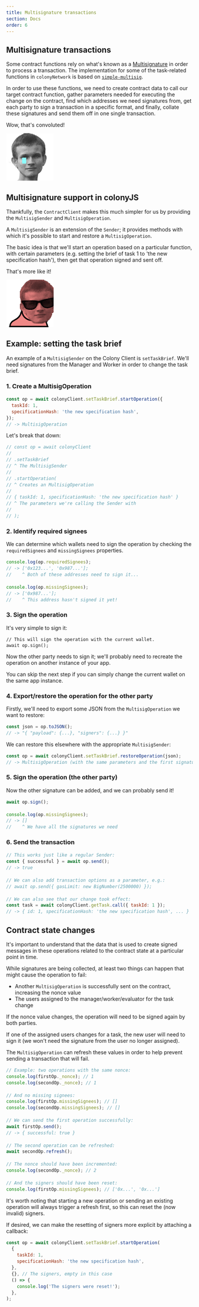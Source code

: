 ```yaml
---
title: Multisignature transactions
section: Docs
order: 6
---
```


## Multisignature transactions

Some contract functions rely on what's known as a [Multisignature](https://en.wikipedia.org/wiki/Multisignature) in order to process a transaction. The implementation for some of the task-related functions in `colonyNetwork` is based on [`simple-multisig`](https://github.com/christianlundkvist/simple-multisig).

In order to use these functions, we need to create contract data to call our target contract function, gather parameters needed for executing the change on the contract, find which addresses we need signatures from, get each party to sign a transaction in a specific format, and finally, collate these signatures and send them off in one single transaction.

Wow, that's convoluted!

![Sad Vitalik](img/sad_vitalik.gif)

## Multisignature support in colonyJS

Thankfully, the `ContractClient` makes this much simpler for us by providing the `MultisigSender` and `MultisigOperation`.

A `MultisigSender` is an extension of the `Sender`; it provides methods with which it's possible to start and restore a `MultisigOperation`.

The basic idea is that we'll start an operation based on a particular function, with certain parameters (e.g. setting the brief of task 1 to 'the new specification hash'), then get that operation signed and sent off.

That's more like it!

![Cool Vitalik Parrot](img/cool_vitalik_parrot.gif)

## Example: setting the task brief

An example of a `MultisigSender` on the Colony Client is `setTaskBrief`. We'll need signatures from the Manager and Worker in order to change the task brief.

### 1. Create a MultisigOperation

```js
const op = await colonyClient.setTaskBrief.startOperation({
  taskId: 1,
  specificationHash: 'the new specification hash',
});
// -> MultisigOperation
```

Let's break that down:

```js
// const op = await colonyClient
//
// .setTaskBrief
// ^ The MultisigSender
//
// .startOperation(
// ^ Creates an MultisigOperation
//
// { taskId: 1, specificationHash: 'the new specification hash' }
// ^ The parameters we're calling the Sender with
//
// );
```

### 2. Identify required signees

We can determine which wallets need to sign the operation by checking the `requiredSignees` and `missingSignees` properties.

```js
console.log(op.requiredSignees);
// -> ['0x123...', '0x987...'];
//    ^ Both of these addresses need to sign it...

console.log(op.missingSignees);
// -> ['0x987...'];
//    ^ This address hasn't signed it yet!
```

### 3. Sign the operation

It's very simple to sign it:

```
// This will sign the operation with the current wallet.
await op.sign();
```

Now the other party needs to sign it; we'll probably need to recreate the operation on another instance of your app.

You can skip the next step if you can simply change the current wallet on the same app instance.

### 4. Export/restore the operation for the other party

Firstly, we'll need to export some JSON from the `MultisigOperation` we want to restore:

```js
const json = op.toJSON();
// -> "{ "payload": {...}, "signers": {...} }"
```

We can restore this elsewhere with the appropriate `MultisigSender`:

```js
const op = await colonyClient.setTaskBrief.restoreOperation(json);
// -> MultisigOperation (with the same parameters and the first signature already in place)
```

### 5. Sign the operation (the other party)

Now the other signature can be added, and we can probably send it!

```js
await op.sign();

console.log(op.missingSignees);
// -> []
//    ^ We have all the signatures we need
```

### 6. Send the transaction

```js
// This works just like a regular Sender:
const { successful } = await op.send();
// -> true

// We can also add transaction options as a parameter, e.g.:
// await op.send({ gasLimit: new BigNumber(2500000) });

// We can also see that our change took effect:
const task = await colonyClient.getTask.call({ taskId: 1 });
// -> { id: 1, specificationHash: 'the new specification hash', ... }
```

## Contract state changes

It's important to understand that the data that is used to create signed messages in these operations related to the contract state at a particular point in time.

While signatures are being collected, at least two things can happen that might cause the operation to fail:

* Another `MultisigOperation` is successfully sent on the contract, increasing the nonce value
* The users assigned to the manager/worker/evaluator for the task change

If the nonce value changes, the operation will need to be signed again by both parties.

If one of the assigned users changes for a task, the new user will need to sign it (we won't need the signature from the user no longer assigned).

The `MultisigOperation` can refresh these values in order to help prevent sending a transaction that will fail.

```js
// Example: two operations with the same nonce:
console.log(firstOp._nonce); // 1
console.log(secondOp._nonce); // 1

// And no missing signees:
console.log(firstOp.missingSignees); // []
console.log(secondOp.missingSignees); // []

// We can send the first operation successfully:
await firstOp.send();
// -> { successful: true }

// The second operation can be refreshed:
await secondOp.refresh();

// The nonce should have been incremented:
console.log(secondOp._nonce); // 2

// And the signers should have been reset:
console.log(firstOp.missingSignees); // ['0x...', '0x...']
```

It's worth noting that starting a new operation or sending an existing operation will always trigger a refresh first, so this can reset the (now invalid) signers.

If desired, we can make the resetting of signers more explicit by attaching a callback:

```js
const op = await colonyClient.setTaskBrief.startOperation(
  {
    taskId: 1,
    specificationHash: 'the new specification hash',
  },
  {}, // The signers, empty in this case
  () => {
    console.log('The signers were reset!');
  },
);
```

